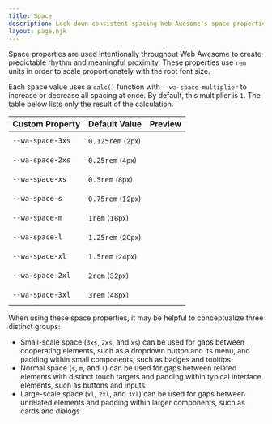 ```yaml
---
title: Space
description: Lock down consistent spacing Web Awesome's space properties.
layout: page.njk
---
```


<style>
  .spacing-swatch {
    --dot-size: 0.5em;
    display: flex;
    justify-content: space-between;
    align-items: center;
    background-color: var(--wa-color-neutral-fill-normal);
    height: 2em;
    margin-inline:var(--dot-size);
  }

  .spacing-swatch::before {
    content: '';
    aspect-ratio: 1 / 1;
    width: var(--dot-size);
    background-color: var(--wa-color-neutral-fill-loud);
    border-radius: 50%;
    margin-inline-start: calc(var(--dot-size) * -1);
  }

  .spacing-swatch::after {
    content: '';
    aspect-ratio: 1 / 1;
    width: var(--dot-size);
    background-color: var(--wa-color-neutral-fill-loud);
    border-radius: 50%;
    margin-inline-end: calc(var(--dot-size) * -1);
  }
</style>

Space properties are used intentionally throughout Web Awesome to create predictable rhythm and meaningful proximity. These properties use `rem` units in order to scale proportionately with the root font size. 

Each space value uses a `calc()` function with `--wa-space-multiplier` to increase or decrease all spacing at once. By default, this multiplier is `1`. The table below lists only the result of the calculation.

| Custom Property               | Default Value |  Preview                        |
| ----------------------------- | - | ------------------------------- |
| `--wa-space-3xs`   | <code>0.125rem</code> <small>(2px)</small> | <div class="spacing-swatch" style="width: var(--wa-space-3xs)"></div> |
| `--wa-space-2xs`   | <code>0.25rem</code> <small>(4px)</small> | <div class="spacing-swatch" style="width: var(--wa-space-2xs)"></div> |
| `--wa-space-xs`   | <code>0.5rem</code> <small>(8px)</small> | <div class="spacing-swatch" style="width: var(--wa-space-xs)"></div> |
| `--wa-space-s`   | <code>0.75rem</code> <small>(12px)</small> | <div class="spacing-swatch" style="width: var(--wa-space-s)"></div> |
| `--wa-space-m`   | <code>1rem</code> <small>(16px)</small> | <div class="spacing-swatch" style="width: var(--wa-space-m)"></div> |
| `--wa-space-l`   | <code>1.25rem</code> <small>(20px)</small> | <div class="spacing-swatch" style="width: var(--wa-space-l)"></div> |
| `--wa-space-xl`   | <code>1.5rem</code> <small>(24px)</small> | <div class="spacing-swatch" style="width: var(--wa-space-xl)"></div> |
| `--wa-space-2xl`   | <code>2rem</code> <small>(32px)</small> | <div class="spacing-swatch" style="width: var(--wa-space-2xl)"></div> |
| `--wa-space-3xl`   | <code>3rem</code> <small>(48px)</small> | <div class="spacing-swatch" style="width: var(--wa-space-3xl)"></div> |

When using these space properties, it may be helpful to conceptualize three distinct groups:
- Small-scale space (`3xs`, `2xs`, and `xs`) can be used for gaps between cooperating elements, such as a dropdown button and its menu, and padding within small components, such as badges and tooltips
- Normal space (`s`, `m`, and `l`) can be used for gaps between related elements with distinct touch targets and padding within typical interface elements, such as buttons and inputs
- Large-scale space (`xl`, `2xl`, and `3xl`) can be used for gaps between unrelated elements and padding within larger components, such as cards and dialogs